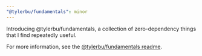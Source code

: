 ```yaml
---
"@tylerbu/fundamentals": minor
---
```


Introducing @tylerbu/fundamentals, a collection of zero-dependency things that I find repeatedly useful.

For more information, see the [@tylerbu/fundamentals readme](https://github.com/tylerbutler/tools-monorepo/blob/main/packages/fundamentals/README.md).